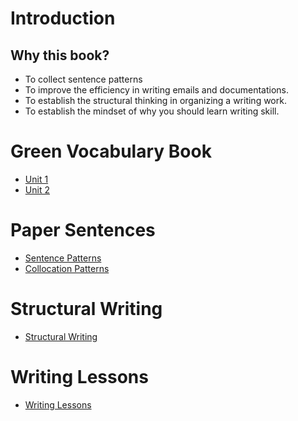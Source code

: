 # Introduction

## Why this book?

* To collect sentence patterns
* To improve the efficiency in writing emails and documentations.
* To establish the structural thinking in organizing a writing work.
* To establish the mindset of why you should learn writing skill.

# Green Vocabulary Book

* [Unit 1](green-vocabulary-book/vocabulary-unit1.md)
* [Unit 2](green-vocabulary-book/vocabulary-unit2.md)

# Paper Sentences

* [Sentence Patterns](paper-sentences/sentence-patterns.md)
* [Collocation Patterns](paper-sentences/collocation-patterns.md)

# Structural Writing <a id="structure"></a>

* [Structural Writing](structure/structural-writing.md)

# Writing Lessons

* [Writing Lessons](writing-lessons/writing-lessons.md)
